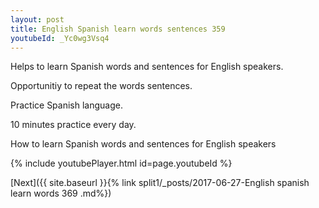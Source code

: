 ```yaml
---
layout: post
title: English Spanish learn words sentences 359 
youtubeId: _Yc0wg3Vsq4
---
```

 
 
Helps to learn Spanish words and sentences for English speakers.

Opportunitiy to repeat the words sentences. 

Practice Spanish language. 
 
10 minutes practice every day. 
 
How to learn Spanish words and sentences for English speakers 
 
{% include youtubePlayer.html id=page.youtubeId %}
 
 
[Next]({{ site.baseurl }}{% link  split1/_posts/2017-06-27-English spanish learn words 369 .md%})
 
